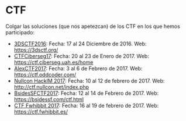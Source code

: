 # CTF

Colgar las soluciones (que nos apetezcan) de los CTF en los que hemos participado:

- [3DSCTF2016](https://github.com/g4ngli0s/CTF/tree/master/3DSCTF2016): 
  Fecha: 17 al 24 Diciembre de 2016.
  Web: https://3dsctf.org/
- [CTFCiberseg17](https://github.com/g4ngli0s/CTF/tree/master/CTFCiberseg17):
  Fecha: 20 al 23 de Enero de 2017.
  Web: https://ctf.ciberseg.uah.es/home
- [AlexCTF2017](https://github.com/g4ngli0s/CTF/tree/master/AlexCTF2017):
  Fecha: 3 al 6 de Febrero de 2017.
  Web: https://ctf.oddcoder.com/
- [Nullcon HackIM 2017](https://github.com/g4ngli0s/CTF/tree/master/NullconHackIM17):
  Fecha: 10 al 12 de febrero de 2017.
  Web: http://ctf.nullcon.net/index.php
- [BsidesSFCTF2017](https://github.com/g4ngli0s/CTF/tree/master/BsidesSFCTF):
  Fecha: 12 al 14 de Febrero de 2017.
  Web: https://bsidessf.com/ctf.html
- [CTF Fwhibbit 2017](https://github.com/g4ngli0s/CTF/tree/master/CTFFwhibbit2017):
  Fecha: 16 al 19 de febrero de 2017.
  Web: https://ctf.fwhibbit.es/
